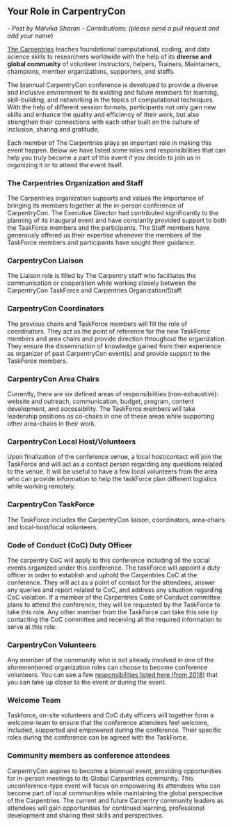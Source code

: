 ## Your Role in CarpentryCon

*- Post by Malvika Sharan*
*- Contributions: (please send a pull request and add your name)*

[The Carpentries](https://carpentries.org/) teaches foundational computational, coding, and data science skills to researchers worldwide with the help of its **diverse and global community** of volunteer Instructors, helpers, Trainers, Maintainers, champions, member organizations, supporters, and staffs. 

The biannual CarpentryCon conference is developed to provide a diverse and inclusive environment to its existing and future members for learning, skill-building, and networking in the topics of computational techniques. With the help of different session formats, participants not only gain new skills and enhance the quality and efficiency of their work, but also strengthen their connections with each other built on the culture of inclusion, sharing and gratitude.

Each member of The Carpentries plays an important role in making this event happen. Below we have listed some roles and responsibilities that can help you truly become a part of this event if you decide to join us in organizing it or to attend the event itself.

### The Carpentries Organization and Staff

The Carpentries organization supports and values the importance of bringing its members together at the in-person conference of CarpentryCon. The Executive Director had contributed significantly to the planning of its inaugural event and have constantly provided support to both the TaskForce members and the participants. The Staff members have generously offered us their expertise whenever the members of the TaskForce members and participants have sought their guidance.

### CarpentryCon Liaison

The Liaison role is filled by The Carpentry staff who facilitates the communication or cooperation while working closely between the CarpentryCon TaskForce and Carpentries Organization/Staff. 

### CarpentryCon Coordinators

The previous chairs and TaskForce members will fill the role of coordinators. They act as the point of reference for the new TaskForce members and area chairs and provide direction throughout the organization. They ensure the dissemination of knowledge gained from their experience as organizer of past CarpentryCon event(s) and provide support to the TaskForce members.

### CarpentryCon Area Chairs

Currently, there are six defined areas of responsibilities (non-exhaustive): website and outreach, communication, budget, program, content development, and accessibility. The TaskForce members will take leadership positions as co-chairs in one of these areas while supporting other area-chairs in their work.

### CarpentryCon Local Host/Volunteers

Upon finalization of the conference venue, a local host/contact will join the TaskForce and will act as a contact person regarding any questions related to the venue. It will be useful to have a few local volunteers from the area who can provide information to help the taskForce plan different logistics while working remotely.

### CarpentryCon TaskForce

The TaskForce includes the CarpentryCon liaison, coordinators, area-chairs and local-host/local volunteers.

### Code of Conduct (CoC) Duty Officer

The carpentry CoC will apply to this conference including all the social events organized under this conference. The taskForce will appoint a duty officer in order to establish and uphold the Carpentries CoC at the conference. They will act as a point of contact for the attendees, answer any queries and report related to CoC, and address any situation regarding CoC violation. If a member of the Carpentries Code of Conduct committee plans to attend the conference, they will be requested by the TaskForce to take this role. Any other member from the TaskForce can take this role by contacting the CoC committee and receiving all the required information to serve at this role.

### CarpentryCon Volunteers

Any member of the community who is not already involved in one of the aforementioned organization roles can choose to become conference volunteers. You can see a few [responsibilities listed here (from 2018)](https://github.com/carpentries/carpentrycon/edit/master/CarpentryCon-2018/volunteers.md) that you can take up closer to the event or during the event.

### Welcome Team

Taskforce, on-site volunteers and CoC duty officers will together form a welcome-team to ensure that the conference attendees feel welcome, included, supported and empowered during the conference. Their specific roles during the conference can be agreed with the TaskForce.

### Community members as conference attendees

CarpentryCon aspires to become a biannual event, providing opportunities for in-person meetings to its Global Carpentries community. This unconference-type event will focus on empowering its attendees who can become part of local communities while maintaining the global perspective of the Carpentries. The current and future Carpentry community leaders as attendees will gain opportunities for continued learning, professional development and sharing their skills and perspectives.
